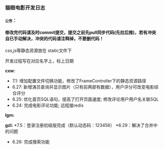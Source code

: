 ﻿### 猫眼电影开发日志

#### `公告`：

#### 	修改完代码请及时commit提交，提交之前先pull同步代码(先拉后推)，若有冲突自已手动解决，冲突的代码请注释掉，不要删代码！

css,js等静态资源放在 static文件下


开发过程写在对应名字上，标上日期

**cxw:**

* 7.1: 增加配置文件切换功能，修改了FrameController下的静态资源路径
* 6.27: 新增演员查询并显示图片（只有前两部有数据），用户评分可改变电影综合评分
* 6.25: 优化首页SQL语句，提高了打开页面速度; 修改评论用户用户名关联SQL
* 6.24: 完成电影评论功能; 远程接redis

**lgm:**

**gzl:**
*7.5：登录注册初级版完成（默认动态码：123456）
*6.29：解决了合并中的问题
* 6.26:   完成搜索功能











